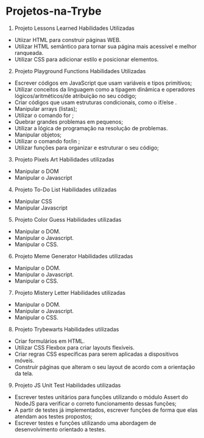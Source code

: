 # Projetos-na-Trybe
1.  Projeto Lessons Learned
Habilidades Utilizadas
- Utiizar HTML para construir páginas WEB.
- Utilizar HTML semântico para tornar sua página mais acessível e melhor ranqueada.
- Utilizar CSS para adicionar estilo e posicionar elementos.

2.  Projeto Playground Functions
Habilidades Utilizadas
- Escrever códigos em JavaScript que usam variáveis e tipos primitivos;
- Utilizar conceitos da linguagem como a tipagem dinâmica e operadores lógicos/aritméticos/de atribuição no seu código;
- Criar códigos que usam estruturas condicionais, como o if/else .
- Manipular arrays (listas);
- Utilizar o comando for ;
- Quebrar grandes problemas em pequenos;
- Utilizar a lógica de programação na resolução de problemas.
- Manipular objetos;
- Utilizar o comando for/in ;
- Utilizar funções para organizar e estruturar o seu código;

3.  Projeto Pixels Art
Habilidades utilizadas
- Manipular o DOM
- Manipular o Javascript

4.  Projeto To-Do List
Habilidades utilizadas
- Manipular CSS
- Manipular Javascript

5.  Projeto Color Guess
Habilidades utilizadas
- Manipular o DOM.
- Manipular o Javascript.
- Manipular o CSS.

6.  Projeto Meme Generator
Habilidades utilizadas
- Manipular o DOM.
- Manipular o Javascript.
- Manipular o CSS.

7.  Projeto Mistery Letter
Habilidades utilizadas
- Manipular o DOM.
- Manipular o Javascript.
- Manipular o CSS.

8.  Projeto Trybewarts
Habilidades utilizadas
- Criar formulários em HTML.
- Utilizar CSS Flexbox para criar layouts flexíveis.
- Criar regras CSS específicas para serem aplicadas a dispositivos móveis.
- Construir páginas que alteram o seu layout de acordo com a orientação da tela.

9. Projeto JS Unit Test
Habilidades utilizadas
- Escrever testes unitários para funções utilizando o módulo Assert do NodeJS para verificar o correto funcionamento dessas funções;
- A partir de testes já implementados, escrever funções de forma que elas atendam aos testes propostos;
- Escrever testes e funções utilizando uma abordagem de desenvolvimento orientado a testes.

